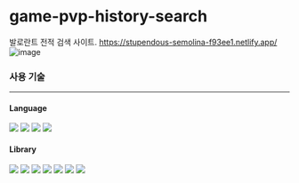 # game-pvp-history-search
발로란트 전적 검색 사이트.
https://stupendous-semolina-f93ee1.netlify.app/
![image](https://github.com/ktm000818/VALGG/assets/97078686/3c8bb087-310c-4831-8aef-e06f40da195b)


### 사용 기술
<hr/>

#### Language
<div>
    <img src="https://img.shields.io/badge/html5-E34F26?style=for-the-badge&logo=html5&logoColor=white"> 
    <img src="https://img.shields.io/badge/css3-1572B6?style=for-the-badge&logo=css3&logoColor=white"> 
    <img src="https://img.shields.io/badge/javascript-F7DF1E?style=for-the-badge&logo=javascript&logoColor=black">
    <img src="https://img.shields.io/badge/TypeScript-3178C6?style=for-the-badge&logo=typescript&logoColor=white">
</div>

#### Library
<div>
    <img src="https://img.shields.io/badge/react-61DAFB?style=for-the-badge&logo=react&logoColor=black"> 
    <img src="https://img.shields.io/badge/recoil-61DAFB?style=for-the-badge&logo=react&logoColor=black">
    <img src="https://img.shields.io/badge/MUI-007FFF?style=for-the-badge&logo=MUI&logoColor=white">
    <img src="https://img.shields.io/badge/Emotion-DB7093?style=for-the-badge&logo=styled%20components&logoColor=white">
    <img src="https://img.shields.io/badge/Axios-5A29E4?style=for-the-badge&logo=Axios&logoColor=white">
    <img src="https://img.shields.io/badge/amCharts-61DAFB?style=for-the-badge&logo=amCharts&logoColor=white">
    <img src="https://img.shields.io/badge/Lodash-3492FF?style=for-the-badge&logo=Lodash&logoColor=white">
</div>
